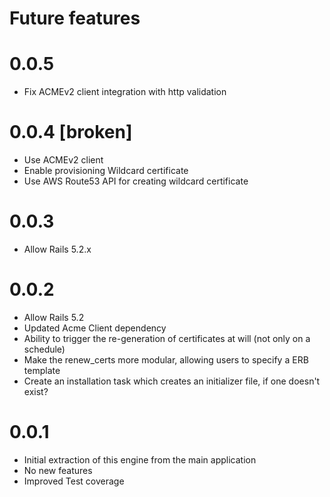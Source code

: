 # Future features

# 0.0.5

* Fix ACMEv2 client integration with http validation

# 0.0.4 [broken]

* Use ACMEv2 client
* Enable provisioning Wildcard certificate
* Use AWS Route53 API for creating wildcard certificate

# 0.0.3

* Allow Rails 5.2.x

# 0.0.2

* Allow Rails 5.2
* Updated Acme Client dependency
* Ability to trigger the re-generation of certificates at will (not only on a schedule)
* Make the renew_certs more modular, allowing users to specify a ERB template
* Create an installation task which creates an initializer file, if one doesn't exist?

# 0.0.1

* Initial extraction of this engine from the main application
* No new features
* Improved Test coverage
